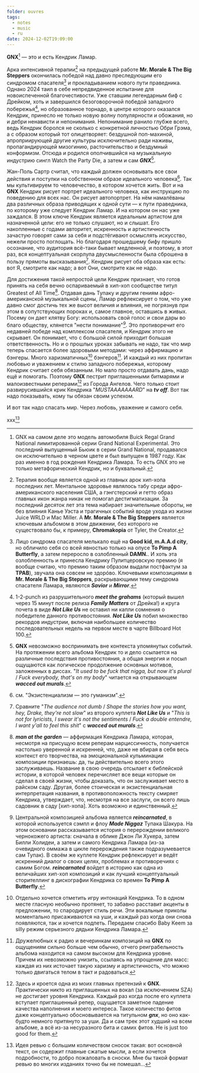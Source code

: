 ```yaml
---
folder: ouvres
tags:
  - notes
  - music
  - ru
date: 2024-12-02T19:09:00
---
```

**GNX**[^1] — это и есть Кендрик Ламар. 

Арка интенсивной терапии[^2] на предыдущей работе **Mr. Morale & The Big Steppers** окончилась победой над давно преследующим его синдромом спасателя[^3] и прокладыванием нового пути праведника. Однако 2024 таил в себе непредвиденное испытание для новоиспеченной благочестивости. Уже ставшим легендарным биф с Дрейком, хоть и завершился безоговорочной победой западного побережья[^4], но образованное торнадо, в центре которого оказался Кендрик, принесло не только новую волну популярности и обожания, но и дебри ненависти и непонимания. Непонимание ранило глубже всего, ведь Кендрик боролся не сколько с конкретной личностью Обри Грэма, а с образом который тот олицетворяет: бездушной поп-махиной, апроприирующей другие культуры исключительно ради наживы, пропагандирующей мизогинию, расточительство и бездумный конформизм. Отсюда и родился ополчившийся на музыкальную индустрию сингл Watch the Party Die, а затем и сам ***GNX***[^5].

Жан-Поль Сартр считал, что каждый должен основывать все свои действия и поступки на собственном образе идеального человека[^6]. Так мы культивируем то человечество, в котором хочется жить. Вот и на **GNX** Кендрик рисует портрет идеального человека, как инструкцию по поведению для всех нас. Он рисует автопортрет. На нём намалёваны два различных образа приводящих к одной сути — к пути праведника, по которому уже следует Кендрик Ламар. И на котором он нас уже заждался. В этом ключе Кендрик является идеальным артистом для назначенной цели: его не только слушают, но и слышат. Его накопленные с годами авторитет, искренность и артистичность зачастую говорят сами за себя и подстёгивают осмыслять искусство, нежели просто поглощать. Но благодаря прошедшему бифу пришло осознание, что аудитория всё-таки бывает медленной, и поэтому, в этот раз, вся концептуальная скорлупа двусмысленности была сброшена в пользу прямоты высказывания[^7]. Кендрик рисует оба образа как есть: вот Я, смотрите как надо; а вот Они, смотрите как не надо.

Для достижения такой непростой цели Кендрик признает, что готов принять на себя вечно оспариваемый в хип-хоп сообществе титул Greatest of All Time[^8]. Отдавая дань Тупаку и другим гениям афро-американской музыкальной сцены, Ламар рефлексирует о том, что уже давно смог достичь тех же высот величия и влияния, не погрязнув при этом в сопутствующих пороках и, самое главное, оставшись в живых. Посему он дает клятву Богу: использовать свой голос и свои дары во благо обществу, клянется "нести понимание"[^9]. Это противоречит его недавней победе над комплексом спасателя, и Кендрик этого не скрывает. Он понимает, что с большой силой приходит большая ответственность. Но и о прошлых уроках забывать не надо, так что мир теперь спасается более здоровыми методами: через аффирмацию и бэнгеры. Много харизматичных[^10] бэнгеров[^11]. И каждый из них пропитан любовью и уважением к стилю западного побережья, которому Кендрик считает себя обязанным. Но мало просто отдавать дань, надо ещё и помогать. Поэтому **GNX** пестрит приглашенными битмарями и малоизвестными реперами[^12] из Города Ангелов. Чего только стоит развирусившийся крик Кендрика "*MUSTAAAAAAARD*" на ***tv off***. Вот так надо показывать, кому ты обязан своим успехом. 

И вот так надо спасать мир. Через любовь, уважение и самого себя.

xxx[^13]


[^1]: GNX на самом деле это модель автомобиля Buick Regal Grand National лимитированной серии Grand National Experimental. Это последний выпущенный Бьюик в серии Grand National, продавался он исключительно в черном цвете и был выпущен в 1987 году. Как раз именно в год рождения Кендрика Ламара. То есть GNX это не только метафорический Кендрик, но и буквальный.
[^2]: Терапия вообще является одной из главных арок хип-хопа последних лет. Ментальное здоровье являлось табу среди афро-американского населения США, а гэнгстерский и гетто образ главных икон жанра никак не помогал дестигматизации. За последний десяток лет эта тема набирает значительные обороты, не без влияния Канье Уэста и трагичных событий вроде ухода из жизни Juice WRLD и Mac Miller. А **Mr. Morale & The Big Steppers** является ключевым альбомом в этом движении, без которого не существовало бы, к примеру, **Chromakopia** от Tyler, the Creator.
[^3]: Лицо синдрома спасателя мелькало ещё на **Good kid, m.A.A.d city**, но обличило себя со всей явностью только на опусе **To Pimp A Butterfly**, а затем переросло в озлобленный **DAMN.**. И хоть эта озлобленность и принесла Кендрику Пулитцеровскую премию (я вообще считаю, что премию таким образом выдали постфактум за **TPAB**), звучала она совсем не здорóво. Ключевыми композициями в **Mr. Morale & The Big Steppers**, раскрывающими тему синдрома спасателя Ламара, являются ***Savior*** и ***Mirror***.
[^4]: 1-2-punch из разрушительного ***meet the grahams*** (который вышел через 15 минут после релиза ***Family Matters*** от Дрейка!) и круга почета в виде ***Not Like Us*** не оставил ни капли сомнения о победителе данного противостояния. ***Not Like Us*** побил множество рекордов индустрии, включая наибольшее количество последовательных недель на первом месте в чарте Billboard Hot 100.
[^5]: **GNX** невозможно воспринимать вне контекста упомянутых событий. На протяжении всего альбома Кендрик то и дело ссылается на различные последствия противостояния, а общая энергия и посыл ощущаются как логическое продолжение основных мотивов, заложенных в диссах. "*It used to be fuck that nigga, but now it's plural* / *Fuck everybody, that's on my body*" читается на открывающем ***wacced out murals***.
[^6]: см. "Экзистенциализм — это гуманизм".
[^7]: Сравните "*The audience not dumb* / *Shape the stories how you want, hey, Drake, they're not slow*" из второго куплета ***Not Like Us*** и "*This is not for lyricists, I swear it's not the sentiments* / *Fuck a double entendre, I want y'all to feel this shit*" с ***wacced out murals***.
[^8]: ***man at the garden*** — аффирмация Кендрика Ламара, которая, несмотря на присущую всем реперам нарциссичность, получается настолько уверенной и искренней, что, даже не вбирая в себя весь контекст его творчества, на эмоциональной кульминации композиции признаешь: да, ты действительно всего этого заслуживаешь. Название в свою очередь отсылает к библейской истории, в которой человек перечисляет все вещи которые он сделал в своей жизни, чтобы доказать, что он заслуживает место в райском саду. Другая, более стоическая и экзистенциальная интерпретация названия, в противоположность тексту смиряет Кендрика, утверждает, что, несмотря на все заслуги, он всего лишь садовник в саду [хип-хопа]. Хоть возможно и единственный.
[^9]: Центральной композицией альбома является ***reincarnated***, в которой используется сэмпл и флоу ***Made Niggaz*** Тупака Шакура. На этом основании рассказывается история о перерождении великого чернокожего артиста: сначала в облике Джон Ли Хукера, затем Билли Холидеи, а затем и самого Кендрика Ламара (из-за очевидного оммажа в цикле перерождения также подразумевается сам Тупак). В своём же куплете Кендрик рефлексирует и ведёт искренний диалог о своих целях, проблемах и противоречиях с самим Богом. ***reincarnated*** войдет в историю как одна из величайших хип-хоп композиций и как лучший концептуальный сторителлинг в дискографии Кендрика со времен **To Pimp A Butterfly**.
[^10]: Отдельно хочется отметить игру интонаций Кендрика. То в одном месте гласную необычно протянет, то забавно расставит акценты в предложении, то спародирует стиль речи. Эти вокальные приколы моментально присаживаются на уши, и каждый раз когда они снова появляются, так и хочется подпеть. Передаем спасибо Baby Keem за silly режим серьезного дядьки Кендрика Ламара.
[^11]: Дружелюбных к радио и вечеринкам композиций на **GNX** по ощущениям сильно больше чем обычно, отчего реиграбельность альбома находится на самом высоком для Кендрика уровне. Причем их невозможно унизить, ссылаясь на упрощение для масс: каждая из них источает такую харизму и артистичность, что можно только двигаться телом в такт и радоваться.
[^12]: Здесь и кроется одна из моих главных претензий к **GNX**. Практически никто из приглашенных на вокал (за исключением SZA) не достигает уровня Кендрика. Каждый раз когда после его куплета вступает приглашенный репер, ощущается заметное падение качества наполнения и моего интереса. Такое количество фитов даже концептуально обосновывается на титульном ***gnx***, но оно как-будто немного притянуто за уши. Да и сам трек этот худший на всем альбоме, а всё из-за несуразного бита и самих фитов. He is just too good for them.
[^13]: Идея ревью с большим количеством сносок такая: вот основной текст, он содержит главные сжатые мысли, а если хочется подробности, то добро пожаловать в сноски. Мне бы такой формат ревью во многих изданиях точно бы не помешал...
